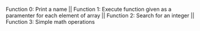 Function 0: Print a name ||
Function 1: Execute function given as a paramenter for each element of array ||
Function 2: Search for an integer ||
Function 3: Simple math operations